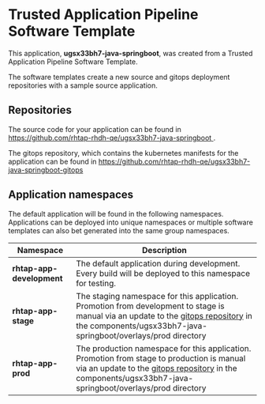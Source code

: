 # Trusted Application Pipeline Software Template

This application, **ugsx33bh7-java-springboot**, was created from a Trusted Application Pipeline Software Template.

The software templates create a new source and gitops deployment repositories with a sample source application. 

## Repositories

The source code for your application can be found in [https://github.com/rhtap-rhdh-qe/ugsx33bh7-java-springboot ](https://github.com/rhtap-rhdh-qe/ugsx33bh7-java-springboot ).
 
The gitops repository, which contains the kubernetes manifests for the application can be found in 
[https://github.com/rhtap-rhdh-qe/ugsx33bh7-java-springboot-gitops ](https://github.com/rhtap-rhdh-qe/ugsx33bh7-java-springboot-gitops ) 

## Application namespaces 

The default application will be found in the following namespaces. Applications can be deployed into unique namespaces or multiple software templates can also bet generated into the same group namespaces.  

|  Namespace   |  Description   |  
| -------- | -------- |   
| **rhtap-app-development** | The default application during development. Every build will be deployed to this namespace for testing. | 
| **rhtap-app-stage** | The staging namespace for this application. Promotion from development to stage is manual via an update to the [gitops repository](https://github.com/rhtap-rhdh-qe/ugsx33bh7-java-springboot-gitops ) in the components/ugsx33bh7-java-springboot/overlays/prod directory |  
| **rhtap-app-prod** | The production namespace for this application. Promotion from stage to production is manual via an update to the [gitops repository](https://github.com/rhtap-rhdh-qe/ugsx33bh7-java-springboot-gitops ) in the components/ugsx33bh7-java-springboot/overlays/prod directory | 